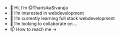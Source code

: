 - 👋 Hi, I’m @TharisikaSivaraja
- 👀 I’m interested in webdevelopment
- 🌱 I’m currently learning full stack webdevelopment
- 💞️ I’m looking to collaborate on ...
- 📫 How to reach me ->

<!---
TharisikaSivaraja/TharisikaSivaraja is a ✨ special ✨ repository because its `README.md` (this file) appears on your GitHub profile.
You can click the Preview link to take a look at your changes.
--->

